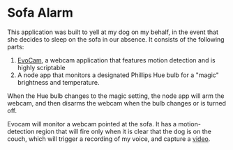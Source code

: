 # Sofa Alarm

This application was built to yell at my dog on my
behalf, in the event that she decides to sleep on the
sofa in our absence. It consists of the following parts:

1. [EvoCam][1], a webcam application that features
   motion detection and is highly scriptable
2. A node app that monitors a designated Phillips
   Hue bulb for a "magic" brightness and temperature.

When the Hue bulb changes to the magic setting, the
node app will arm the webcam, and then disarms the
webcam when the bulb changes or is turned off.

Evocam will monitor a webcam pointed at the sofa. It
has a motion-detection region that will fire only when
it is clear that the dog is on the couch, which will
trigger a recording of my voice, and capture a [video][2].

[1]: http://www.evological.com/evocam.html
[2]: https://www.youtube.com/watch?v=GaH4lPxcmxY